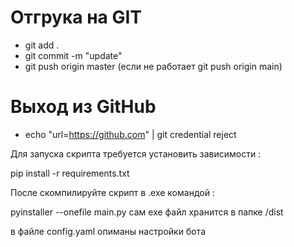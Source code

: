 # Отгрука на GIT
- git add .
- git commit -m "update"
- git push origin master (если не работает git push origin main)

# Выход из GitHub
- echo "url=https://github.com" | git credential reject

Для запуска скрипта требуется установить зависимости :

pip install -r requirements.txt

После скомпилируйте скрипт в .exe командой :

pyinstaller --onefile main.py
 сам ехе файл хранится в папке /dist

в файле config.yaml опиманы настройки бота